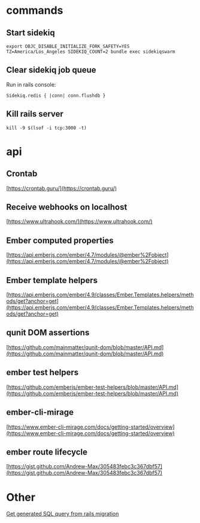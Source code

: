 # commands

## Start sidekiq
```
export OBJC_DISABLE_INITIALIZE_FORK_SAFETY=YES
TZ=America/Los_Angeles SIDEKIQ_COUNT=2 bundle exec sidekiqswarm
```

## Clear sidekiq job queue
Run in rails console:
```
Sidekiq.redis { |conn| conn.flushdb }
```

## Kill rails server
```
kill -9 $(lsof -i tcp:3000 -t)
```

# api

## Crontab
[https://crontab.guru/](https://crontab.guru/)

## Receive webhooks on localhost
[https://www.ultrahook.com/](https://www.ultrahook.com/)

## Ember computed properties
[https://api.emberjs.com/ember/4.7/modules/@ember%2Fobject](https://api.emberjs.com/ember/4.7/modules/@ember%2Fobject)

## Ember template helpers
[https://api.emberjs.com/ember/4.9/classes/Ember.Templates.helpers/methods/get?anchor=get](https://api.emberjs.com/ember/4.9/classes/Ember.Templates.helpers/methods/get?anchor=get)

## qunit DOM assertions
[https://github.com/mainmatter/qunit-dom/blob/master/API.md](https://github.com/mainmatter/qunit-dom/blob/master/API.md)

## ember test helpers
[https://github.com/emberjs/ember-test-helpers/blob/master/API.md](https://github.com/emberjs/ember-test-helpers/blob/master/API.md)

## ember-cli-mirage

[https://www.ember-cli-mirage.com/docs/getting-started/overview](https://www.ember-cli-mirage.com/docs/getting-started/overview)

## ember route lifecycle
[https://gist.github.com/Andrew-Max/305483febc3c367dbf57](https://gist.github.com/Andrew-Max/305483febc3c367dbf57)

# Other
[Get generated SQL query from rails migration](https://stackoverflow.com/questions/15852872/show-sql-generated-by-pending-migrations-in-rails-without-updating-the-database)
